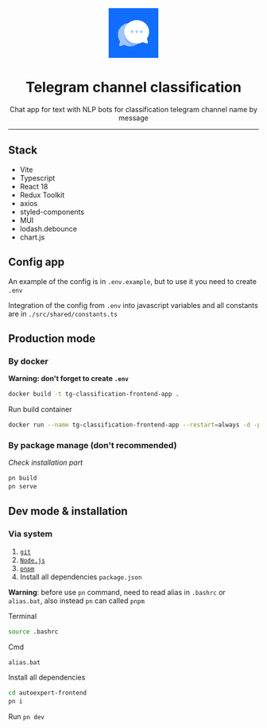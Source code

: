 <div align="center">

<img src="./src/assets/images/chat-app-icon.webp" alt="tg chat classification appы" width="100"/>

# Telegram channel classification

Chat app for text with NLP bots for classification telegram channel name by message

</div>

---

## Stack

- Vite
- Typescript
- React 18
- Redux Toolkit
- axios
- styled-components
- MUI
- lodash.debounce
- chart.js

## Config app

An example of the config is in `.env.example`, but to use it you need to create `.env`

Integration of the config from `.env` into javascript variables and all constants are in
`./src/shared/constants.ts`

## Production mode

### By docker

<strong> Warning: don't forget to create `.env` </strong>

```sh
docker build -t tg-classification-frontend-app .
```

Run build container

```sh
docker run --name tg-classification-frontend-app --restart=always -d -p 80:80 tg-classification-frontend-app
```

### By package manage (don't recommended)

_Check installation part_

```sh
pn build
pn serve
```

## Dev mode & installation

### Via system

1. [`git`](https://git-scm.com/)
2. [`Node.js`](https://nodejs.org/)
3. [`pnpm`](https://pnpm.io/installation)
4. Install all dependencies `package.json`

**Warning**: before use `pn` command, need to read alias in `.bashrc` or `alias.bat`, also instead `pn` can
called `pnpm`

Terminal

```sh
source .bashrc
```

Cmd

```sh
alias.bat
```

Install all dependencies

```sh
cd autoexpert-frontend
pn i
```

Run `pn dev`

